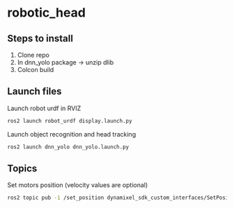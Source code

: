 # robotic_head

## Steps to install
1) Clone repo
2) In dnn_yolo package -> unzip dlib  
3) Colcon build

## Launch files
Launch robot urdf in RVIZ
```bash
ros2 launch robot_urdf display.launch.py
```
Launch object recognition and head tracking
```bash
ros2 launch dnn_yolo dnn_yolo.launch.py
```
## Topics
Set motors position (velocity values are optional)
```bash
ros2 topic pub -1 /set_position dynamixel_sdk_custom_interfaces/SetPosition "{angle_1: 0, angle_2: 0, velocity_1: 30, velocity_2: 30}"
```
